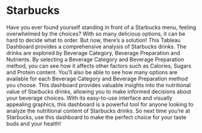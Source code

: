 # Starbucks

Have you ever found yourself standing in front of a Starbucks menu, feeling overwhelmed by the choices? With so many delicious options, it can be hard to decide what to order. But now, there’s a solution! This Tableau Dashboard provides a comprehensive analysis of Starbucks drinks. The drinks are explored by Beverage Category, Beverage Preparation and Nutrients. By selecting a Beverage Category and Beverage Preparation method, you can see how it affects other factors such as Calories, Sugars and Protein content. You’ll also be able to see how many options are available for each Beverage Category and Beverage Preparation method you choose. This dashboard provides valuable insights into the nutritional value of Starbucks drinks, allowing you to make informed decisions about your beverage choices. With its easy-to-use interface and visually appealing graphics, this dashboard is a powerful tool for anyone looking to analyze the nutritional content of Starbucks drinks. So next time you’re at Starbucks, use this dashboard to make the perfect choice for your taste buds and your health!
